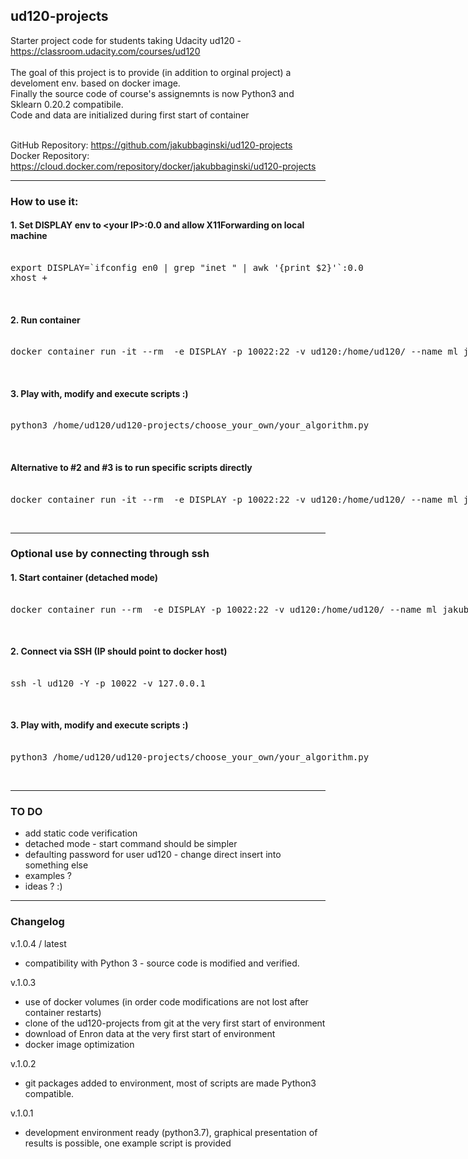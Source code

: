 ## ud120-projects


Starter project code for students taking Udacity ud120 - https://classroom.udacity.com/courses/ud120 <br><br>
The goal of this project is to provide (in addition to orginal project) a develoment env. based on docker image.<br>
Finally the source code of course's assignemnts is now Python3 and Sklearn 0.20.2 compatibile.<br>
Code and data are initialized during first start of container<br><br>

GitHub Repository: https://github.com/jakubbaginski/ud120-projects <br>
Docker Repository: https://cloud.docker.com/repository/docker/jakubbaginski/ud120-projects

------------------------------------------------------

### How to use it:

#### 1. Set DISPLAY env to \<your IP\>:0.0 and allow X11Forwarding on local machine

<xmp>
export DISPLAY=`ifconfig en0 | grep "inet " | awk '{print $2}'`:0.0
xhost +
</xmp>
<br>

#### 2. Run container 

<xmp>
docker container run -it --rm  -e DISPLAY -p 10022:22 -v ud120:/home/ud120/ --name ml jakubbaginski/ud120-projects
</xmp>
<br>

#### 3. Play with, modify and execute scripts :)

<xmp>
python3 /home/ud120/ud120-projects/choose_your_own/your_algorithm.py
</xmp>
<br>

#### Alternative to #2 and #3 is to run specific scripts directly

<xmp>
docker container run -it --rm  -e DISPLAY -p 10022:22 -v ud120:/home/ud120/ --name ml jakubbaginski/ud120-projects python3 /home/ud120/ud120-projects/choose_your_own/your_algorithm.py
</xmp>
<br>

------------------------------------------------------

### Optional use by connecting through ssh

#### 1. Start container (detached mode)

<xmp>
docker container run --rm  -e DISPLAY -p 10022:22 -v ud120:/home/ud120/ --name ml jakubbaginski/ud120-projects /bin/bash -c 'while [ 1 ]; do sleep 30; done;'
</xmp>
<br>

#### 2. Connect via SSH (IP should point to docker host)

<xmp>
ssh -l ud120 -Y -p 10022 -v 127.0.0.1
</xmp>
<br>

#### 3. Play with, modify and execute scripts :)

<xmp>
python3 /home/ud120/ud120-projects/choose_your_own/your_algorithm.py
</xmp>
<br>

------------------------------------------------------

### TO DO

- add static code verification
- detached mode - start command should be simpler
- defaulting password for user ud120 - change direct insert into something else
- examples ?
- ideas ? :)

------------------------------------------------------

### Changelog

v.1.0.4 / latest
- compatibility with Python 3 - source code is modified and verified.

v.1.0.3
- use of docker volumes (in order code modifications are not lost after container restarts)
- clone of the ud120-projects from git at the very first start of environment
- download of Enron data at the very first start of environment
- docker image optimization

v.1.0.2
- git packages added to environment, most of scripts are made Python3 compatible. 

v.1.0.1
- development environment ready (python3.7), graphical presentation of results is possible, one example script is provided
